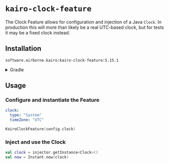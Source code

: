 # `kairo-clock-feature`

The Clock Feature allows for configuration and injection of a Java `Clock`.
In production this will more than likely be a real UTC-based clock,
but for tests it may be a fixed clock instead.

## Installation

`software.airborne.kairo:kairo-clock-feature:5.15.1`

<details>

<summary>Gradle</summary>

```kotlin
plugins {
  id("com.google.cloud.artifactregistry.gradle-plugin")
}

repositories {
  maven {
    url = uri("artifactregistry://us-central1-maven.pkg.dev/airborne-software/maven")
  }
}

dependencies {
  implementation("software.airborne.kairo:kairo-clock-feature:5.15.1")
}
```

</details>

## Usage

### Configure and instantiate the Feature

```yaml
clock:
  type: "System"
  timeZone: "UTC"
```

```kotlin
KairoClockFeature(config.clock)
```

### Inject and use the Clock

```kotlin
val clock = injector.getInstance<Clock>()
val now = Instant.now(clock)
```
